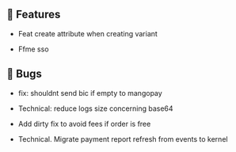 ## 🚀 Features

- Feat create attribute when creating variant

- Ffme sso


## 🐛 Bugs

- fix: shouldnt send bic if empty to mangopay

- Technical: reduce logs size concerning base64

- Add dirty fix to avoid fees if order is free

- Technical. Migrate payment report refresh from events to kernel
